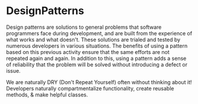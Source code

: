 # DesignPatterns

Design patterns are solutions to general problems that software programmers face during development, and are built from the experience of what works and what doesn't. These solutions are trialed and tested by numerous developers in various situations. The benefits of using a pattern based on this previous activity ensure that the same efforts are not repeated again and again. In addition to this, using a pattern adds a sense of reliability that the problem will be solved without introducing a defect or issue.

We are naturally DRY (Don't Repeat Yourself) often without thinking about it!
Developers naturally compartmentalize functionality, create reusable methods, & make helpful classes.
